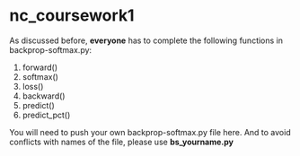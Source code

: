 # nc_coursework1

As discussed before, **everyone** has to complete the following functions in backprop-softmax.py:

1. forward()
2. softmax()
3. loss()
4. backward()
5. predict()
6. predict_pct()

You will need to push your own backprop-softmax.py file here. And to avoid conflicts with names of the file, please use **bs_yourname.py**
